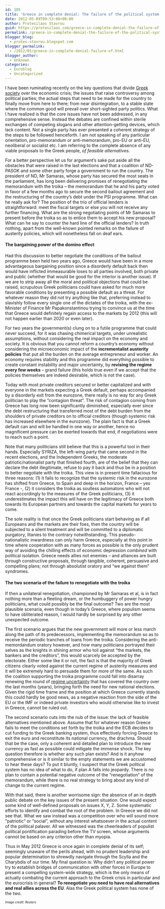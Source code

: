 ```yaml
---
id: 105
title: 'Greece in complete denial: The failure of the political system'
date: 2012-05-09T09:53:00+00:00
author: Protesilaos Stavrou
guid: https://protesilaos.com/greece-in-complete-denial-the-failure-of-the-political-system/
permalink: /greece-in-complete-denial-the-failure-of-the-political-system/
blogger_blog:
  - protes-stavrou.blogspot.com
blogger_permalink:
  - /2012/05/greece-in-complete-denial-failure-of.html
blogger_author:
  - Unknown
categories:
  - Euroblog
  - Uncategorized
---
```

<div class="separator" style="clear: both; text-align: center;">
</div>

I have been ruminating recently on the key questions that divide [Greek society](https://protesilaos.com/2012/04/nothingness-of-i-am-hellene-video.html) over the economic crisis; the issues that raise controversy among political parties; the actual steps that need to be made for the country to finally move from here to there; from near disintegration, to a stable state where the common good will prevail over short-sighted party politics. What I have realized is that the core issues have not been addressed, in any comprehensive sense. Instead the debates are confined within sterile exchanges of competing slogans and other attention-getting devices, which lack content. Not a single party has ever presented a coherent strategy of the steps to be followed henceforth. I am not speaking of any particular orientation, pro-memorandum or anti-memorandum, pro-EU or anti-EU, neoliberal or socialist etc. I am referring to the complete absence of any viable proposals to the Greek people, _of feasible alternatives._

For a better perspective let us for argument&#8217;s sake put aside all the obstacles that were raised in the last elections and that a coalition of ND-PASOK and some other party forge a government to run the country. The president of ND, Mr Samaras, whose party has secured the most seats in the parliament, has long been delivering promises of renegotiating the memorandum with the troika &#8211; the memorandum that he and his party voted in favor of a few months ago to secure the second bailout agreement and the restructuring of the country&#8217;s debt under the PSI programme. What can he really ask for? The position of the trio of official lenders is straightforward: meet the fiscal targets or else you will not receive any further financing. What are the strong negotiating points of Mr Samaras to present before the troika so as to entice them to accept his new proposal? What can he say to counter the hard line of the official lenders? In truth nothing, apart from the well-known pointed remarks on the failure of austerity policies, which will nonetheless fall on deaf ears. 

#### The bargaining power of the domino effect

Had this discussion to better negotiate the conditions of the bailout programme been held two years ago, Greece would have been in a more advantageous bargaining position since a disorderly default back then would have inflicted immeasurable loses to all parties involved, both private and public (whether that would be good for the interior is another issue). If we are to strip away all the moral and political objections that could be raised, scrupulous Greek politicians could have asked for much more favorable conditions by presenting a possible default as a threat. For whatever reason they did not try anything like that, preferring instead to slavishly follow every single one of the dictates of the troika, with the ex-Minister of Finance Mr Papakonstantinou trying to convince us at the time that Greece would definitely regain access to the markets by 2012 (this will not happen earlier than 2020 or even later).

For two years the government(s) clung on to a futile programme that could never succeed, for it was chasing chimerical targets, under unrealistic assumptions, without considering the real impact on the economy and society. It is obvious that you cannot reform a country&#8217;s economy without considering the microeconomic impact of the **incrementalist austerity policies** that put all the burden on the average entrepreneur and worker. An economy requires stability and this programme did everything possible to create constant instability and major uncertainty, by **revising the regime every few weeks** &#8211; grand failure (this holds true even if we accept that the policies themselves are indeed desirable, which is not the case).

Today with most private creditors secured or better capitalized and with everyone in the markets expecting a Greek default, perhaps accompanied by a disorderly exit from the eurozone, there really is no way for any Greek politician to play the &#8220;contagion threat&#8221;. The risk of contagion coming from Greece has long now been significantly diminished, especially ever since the debt restructuring that transferred most of the debt burden from the shoulders of private creditors on to official creditors (though systemic risk has increased elsewhere in the eurozone). The plain fact is that a Greek default can and will be handled in one way or another, hence no magnificent pressure can be exerted towards that end, if negotiations were to reach such a point.

Note that many politicians still believe that this is a powerful tool in their hands. Especially SYRIZA, the left-wing party that came second in the recent elections, and the Independent Greeks, the moderate patriotic/nationalist party that finished fourth, are of the belief that they can declare the debt illegitimate, refuse to pay it back and thus be in a position to better negotiate with the troika. This view is in present time fallacious for three reasons: (1) it fails to recognize that the systemic risk in the eurozone has shifted from Greece, to Spain and deep in the horizon, France &#8211; yes France -, (2) it considers the troika as soulless automatons who will not react accordingly to the measures of the Greek politicians, (3) it underestimates the impact this will have on the legitimacy of Greece both towards its European partners and towards the capital markets for years to come. 

The sole reality is that once the Greek politicians start behaving as if all Europeans and the markets are their foes, then the country will be subjected to a silent treatment and will be committed to a diplomatic purgatory, litanies to the contrary notwithstanding. This pseudo-nationalistic inwardness can only harm Greece, especially at this point in time where cooperation with as many forces as possible is the only prudent way of avoiding the chilling effects of economic depression _combined_ with political isolation. Greece needs allies not enemies &#8211; and alliances are built through constructive proposals, through tangible, coherent, persuasive and compelling plans; not through absolutist oratory and &#8220;we against them&#8221; syndromes.

#### The two scenaria of the failure to renegotiate with the troika

If then a unilateral renegotiation, championed by Mr Samaras et al, is in fact nothing more than a fleeting dream, or the humbuggery of power hungry politicians, what could possibly be the final outcome? Two are the most plausible scenaria, even though in today&#8217;s Greece, where populism seems to have obliterated reason, I would hardly be surprised by any other unexpected outcome.

The first scenario argues that the new government will more or less march along the path of its predecessors, implementing the memorandum so as to receive the periodic tranches of loans from the troika. Considering the anti-memordandum oratory however, and how many politicians portrayed their selves as the knights in shining armor who toil against &#8220;the markets, the bankers and the creditors&#8221;, this would scarcely be accepted by the electorate. Either some like it or not, the fact is that the majority of Greek citizens clearly voted against the current regime of austerity measures and it will be extremely hard to persuade them for more of the same. As such the coalition supporting the troika programme could fall into disarray renewing the round of <a href="http://blog.mises.org/19928/19928/" target="_blank">regime uncertainty</a> that has covered the country over the last months (years), bringing forth the need for new national elections. Given the rigid time frame and the position at which Greece currently stands this could hardly be good news, as a negative reaction from the side of the EU or the IMF or indeed private investors who would otherwise like to invest in Greece, cannot be ruled out. 

The second scenario cuts into the nub of the issue: the lack of feasible alternatives mentioned above. Assume that for whatever reason Greece fails to meet the conditions set forth by the troika and the ECB decides to cut funding to the Greek banking system, thus effectively forcing Greece to exit the euro and reconstitute its national currency, the drachma. Should that be the case, only a coherent and detailed plan to introduce the new currency as fast as possible could mitigate the immense shock. The key question therefore is whether any such plan exists? And is it anyhow comprehensive or is it similar to the empty statements we are accustomed to hear these days? To put it bluntly, I suspect that the Greek political system has no idea of what to do, if plan A falls into jeopardy. There is no plan to contain a potential negative outcome of the &#8220;renegotiation&#8221; of the memorandum, while there is no real strategy to bring about any kind of change to the current regime.

With that said, there is another worrisome sign: the absence of an in depth public debate on the key issues of the present situation. One would expect some kind of well-defined proposals on issues X, Y, Z. Some systematic efforts to identify and combat the root of the problem. In Greece we did not see that. What we saw instead was a competition over who will sound more &#8220;patriotic&#8221; or &#8220;social&#8221;, without any interest whatsoever in the actual content of the political palaver. All we witnessed was the cheerleaders of populist political pontification parading before the TV screen, whose arguments cannot be based on any criterion other than myopia.

Thus in May 2012 Greece is once again in complete denial of its self; seemingly unaware of the perils ahead, with no prudent leadership and popular determination to shrewdly navigate through the Scylla and the Charybdis of our time. My final question is: Why didn&#8217;t any political power try to establish bridges of communication with other forces in Europe to present a compelling system-wide strategy, which is the only means of actually combating the current approach to the Greek crisis in particular and the eurocrisis in general? **To renegotiate you need to have real alternatives and real allies across the EU**. Alas the Greek political system has none of the two.

<span style="font-size: x-small;"><i>Image credit: Reuters</i></span>